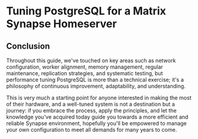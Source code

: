 # Tuning PostgreSQL for a Matrix Synapse Homeserver

## Conclusion

Throughout this guide, we've touched on key areas such as network configuration, worker alignment,
memory management, regular maintenance, replication strategies, and systematic testing, but
performance tuning PostgreSQL is more than a technical exercise; it's a philosophy of continuous
improvement, adaptability, and understanding.

This is very much a starting point for anyone interested in making the most of their hardware, and
a well-tuned system is not a destination but a journey: if you embrace the process, apply the
principles, and let the knowledge you've acquired today guide you towards a more efficient and
reliable Synapse environment, hopefully you'll be empowered to manage your own configuration to
meet all demands for many years to come.
